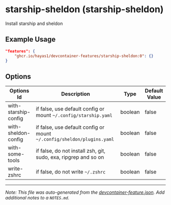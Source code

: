 
# starship-sheldon (starship-sheldon)

Install starship and sheldon

## Example Usage

```json
"features": {
    "ghcr.io/hayas1/devcontainer-features/starship-sheldon:0": {}
}
```

## Options

| Options Id | Description | Type | Default Value |
|-----|-----|-----|-----|
| with-starship-config | if false, use default config or mount `~/.config/starship.yaml` | boolean | false |
| with-sheldon-config | if false, use default config or mount `~/.config/sheldon/plugins.yaml` | boolean | false |
| with-some-tools | if false, do not install zsh, git, sudo, exa, ripgrep and so on | boolean | false |
| write-zshrc | if false, do not write `~/.zshrc` | boolean | false |



---

_Note: This file was auto-generated from the [devcontainer-feature.json](https://github.com/hayas1/devcontainer-features/blob/main/src/starship-sheldon/devcontainer-feature.json).  Add additional notes to a `NOTES.md`._
